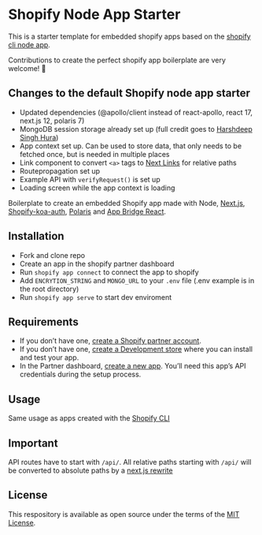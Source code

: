 # Shopify Node App Starter

This is a starter template for embedded shopify apps based on the [shopify cli node app](https://github.com/Shopify/shopify-app-node).

Contributions to create the perfect shopify app boilerplate are very welcome! 🤩

## Changes to the default Shopify node app starter

- Updated dependencies (@apollo/client instead of react-apollo, react 17, next.js 12, polaris 7)
- MongoDB session storage already set up (full credit goes to [Harshdeep Singh Hura](https://github.com/kinngh/shopify-node-mongodb-next-app))
- App context set up. Can be used to store data, that only needs to be fetched once, but is needed in multiple places
- Link component to convert `<a>` tags to [Next Links](https://nextjs.org/docs/api-reference/next/link) for relative paths
- Routepropagation set up
- Example API with `verifyRequest()` is set up
- Loading screen while the app context is loading

Boilerplate to create an embedded Shopify app made with Node, [Next.js](https://nextjs.org/), [Shopify-koa-auth](https://github.com/Shopify/quilt/tree/master/packages/koa-shopify-auth), [Polaris](https://github.com/Shopify/polaris-react) and [App Bridge React](https://shopify.dev/tools/app-bridge/react-components).

## Installation

- Fork and clone repo
- Create an app in the shopify partner dashboard
- Run `shopify app connect` to connect the app to shopify
- Add `ENCRYTION_STRING` and `MONGO_URL` to your `.env` file (.env example is in the root directory)
- Run `shopify app serve` to start dev enviroment

## Requirements

- If you don’t have one, [create a Shopify partner account](https://partners.shopify.com/signup).
- If you don’t have one, [create a Development store](https://help.shopify.com/en/partners/dashboard/development-stores#create-a-development-store) where you can install and test your app.
- In the Partner dashboard, [create a new app](https://help.shopify.com/en/api/tools/partner-dashboard/your-apps#create-a-new-app). You’ll need this app’s API credentials during the setup process.

## Usage

Same usage as apps created with the [Shopify CLI](https://github.com/Shopify/shopify-cli)

## Important

API routes have to start with `/api/`. All relative paths starting with `/api/` will be converted to absolute paths by a [next.js rewrite](https://nextjs.org/docs/api-reference/next.config.js/rewrites)

## License

This respository is available as open source under the terms of the [MIT License](https://opensource.org/licenses/MIT).
